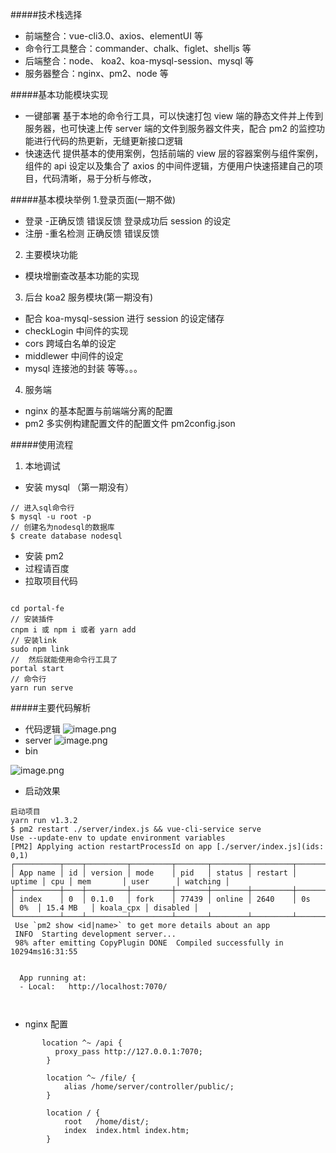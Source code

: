 #####技术栈选择

- 前端整合：vue-cli3.0、axios、elementUI 等
- 命令行工具整合：commander、chalk、figlet、shelljs 等
- 后端整合：node、 koa2、koa-mysql-session、mysql 等
- 服务器整合：nginx、pm2、node 等

#####基本功能模块实现

- 一键部署
  基于本地的命令行工具，可以快速打包 view 端的静态文件并上传到服务器，也可快速上传 server 端的文件到服务器文件夹，配合 pm2 的监控功能进行代码的热更新，无缝更新接口逻辑
- 快速迭代
  提供基本的使用案例，包括前端的 view 层的容器案例与组件案例，组件的 api 设定以及集合了 axios 的中间件逻辑，方便用户快速搭建自己的项目，代码清晰，易于分析与修改，

#####基本模块举例 1.登录页面(一期不做)

- 登录 -正确反馈 错误反馈 登录成功后 session 的设定
- 注册 -重名检测 正确反馈 错误反馈

2. 主要模块功能

- 模块增删查改基本功能的实现

3. 后台 koa2 服务模块(第一期没有)

- 配合 koa-mysql-session 进行 session 的设定储存
- checkLogin 中间件的实现
- cors 跨域白名单的设定
- middlewer 中间件的设定
- mysql 连接池的封装
  等等。。。

4. 服务端

- nginx 的基本配置与前端端分离的配置
- pm2 多实例构建配置文件的配置文件 pm2config.json

#####使用流程

1. 本地调试

- 安装 mysql （第一期没有）

```
// 进入sql命令行
$ mysql -u root -p
// 创建名为nodesql的数据库
$ create database nodesql
```

- 安装 pm2
- 过程请百度
- 拉取项目代码

```

cd portal-fe
// 安装插件
cnpm i 或 npm i 或者 yarn add
// 安装link
sudo npm link
//  然后就能使用命令行工具了
portal start
// 命令行
yarn run serve
```

#####主要代码解析

- 代码逻辑
  ![image.png](https://upload-images.jianshu.io/upload_images/2591469-172a9e0daa29ab70.png?imageMogr2/auto-orient/strip%7CimageView2/2/w/1240)
- server
  ![image.png](https://upload-images.jianshu.io/upload_images/2591469-8e93f7b5e33b3c69.png?imageMogr2/auto-orient/strip%7CimageView2/2/w/1240)
- bin

![image.png](https://upload-images.jianshu.io/upload_images/2591469-37d18014383d8a35.png?imageMogr2/auto-orient/strip%7CimageView2/2/w/1240)

- 启动效果

```
启动项目
yarn run v1.3.2
$ pm2 restart ./server/index.js && vue-cli-service serve
Use --update-env to update environment variables
[PM2] Applying action restartProcessId on app [./server/index.js](ids: 0,1)
┌──────────┬────┬─────────┬─────────┬───────┬────────┬─────────┬────────┬─────┬───────────┬───────────┬──────────┐
│ App name │ id │ version │ mode    │ pid   │ status │ restart │ uptime │ cpu │ mem       │ user      │ watching │
├──────────┼────┼─────────┼─────────┼───────┼────────┼─────────┼────────┼─────┼───────────┼───────────┼──────────┤
│ index    │ 0  │ 0.1.0   │ fork    │ 77439 │ online │ 2640    │ 0s     │ 0%  │ 15.4 MB   │ koala_cpx │ disabled │
└──────────┴────┴─────────┴─────────┴───────┴────────┴─────────┴────────┴─────┴───────────┴───────────┴──────────┘
 Use `pm2 show <id|name>` to get more details about an app
 INFO  Starting development server...
 98% after emitting CopyPlugin DONE  Compiled successfully in 10294ms16:31:55


  App running at:
  - Local:   http://localhost:7070/

 
```


- nginx 配置

```
       location ^~ /api {
          proxy_pass http://127.0.0.1:7070;
        }

        location ^~ /file/ {
            alias /home/server/controller/public/;
        }

        location / {
            root   /home/dist/;
            index  index.html index.htm;
        }
```
